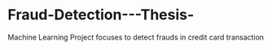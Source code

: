 # Fraud-Detection---Thesis-
Machine Learning Project focuses to detect frauds in credit card transaction
